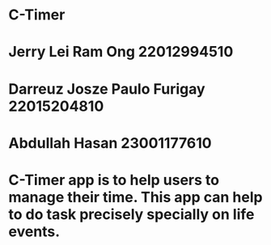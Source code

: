 # C-Timer 
# Jerry Lei Ram Ong 22012994510
# Darreuz Josze Paulo Furigay 22015204810
# Abdullah Hasan 23001177610
# C-Timer app is to help users to manage their time. This app can help to do task precisely specially on life events.
